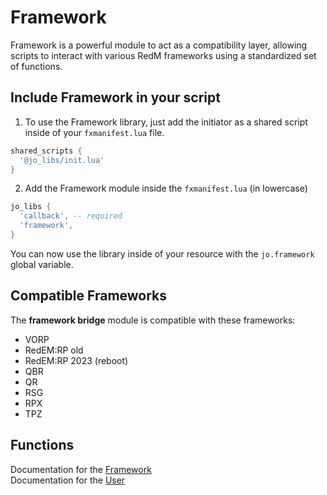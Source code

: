 # Framework

Framework is a powerful module to act as a compatibility layer, allowing scripts to interact with various RedM frameworks using a standardized set of functions.

## Include Framework in your script

1. To use the Framework library, just add the initiator as a shared script inside of your `fxmanifest.lua` file.
```lua
shared_scripts {
  '@jo_libs/init.lua'
}

```
2. Add the Framework module inside the `fxmanifest.lua` (in lowercase)
```lua
jo_libs {
  'callback', -- required
  'framework',
}

```
You can now use the library inside of your resource with the `jo.framework` global variable.

## Compatible Frameworks
The **framework bridge** module is compatible with these frameworks:
* VORP
* RedEM:RP old
* RedEM:RP 2023 (reboot)
* QBR
* QR
* RSG
* RPX
* TPZ
  
## Functions

Documentation for the [Framework](./framework.md)  
Documentation for the [User](./user.md) 

